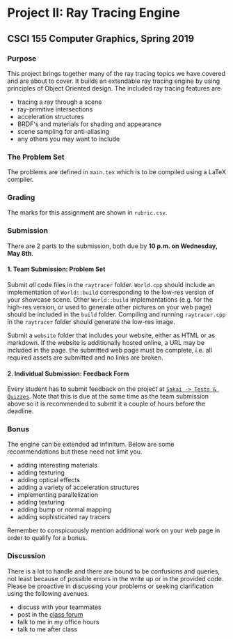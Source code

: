 # Project II: Ray Tracing Engine

## CSCI 155 Computer Graphics, Spring 2019

### Purpose

This project brings together many of the ray tracing topics we have covered and are about to cover. It builds an extendable ray tracing engine by using principles of Object Oriented design. The included ray tracing features are

- tracing a ray through a scene
- ray-primitive intersections
- acceleration structures
- BRDF's and materials for shading and appearance
- scene sampling for anti-aliasing
- any others you may want to include

### The Problem Set

The problems are defined in `main.tex` which is to be compiled using a LaTeX compiler.

### Grading

The marks for this assignment are shown in `rubric.csv`.

### Submission

There are 2 parts to the submission, both due by __10 p.m. on Wednesday, May 8th__.

#### 1. Team Submission: Problem Set

Submit _all_ code files in the `raytracer` folder. `World.cpp` should include an implementation of `World::build` corresponding to the low-res version of your showcase scene. Other `World::build` implementations (e.g. for the high-res version, or used to generate other pictures on your web page) should be included in the `build` folder. Compiling and running `raytracer.cpp` in the `raytracer` folder should generate the low-res image.

Submit a `website` folder that includes your website, either as HTML or as markdown. If the website is additionally hosted online, a URL may be included in the page. the submitted web page must be complete, i.e. all required assets are submitted and no links are broken.

#### 2. Individual Submission: Feedback Form
Every student has to submit feedback on the project at [`Sakai -> Tests & Quizzes`](https://sakai.claremont.edu/x/u9zokH). Note that this is due at the same time as the team submission above so it is recommended to submit it a couple of hours before the deadline.

### Bonus

The engine can be extended ad infinitum. Below are some recommendations but these need not limit you.

- adding interesting materials
- adding texturing
- adding optical effects
- adding a variety of acceleration structures
- implementing parallelization
- adding texturing
- adding bump or normal mapping
- adding sophisticated ray tracers

Remember to conspicuously mention additional work on your web page in order to qualify for a bonus.

### Discussion

There is a lot to handle and there are bound to be confusions and queries, not least because of possible errors in the write up or in the provided code. Please be proactive in discussing your problems or seeking clarification using the following avenues.

- discuss with your teammates
- post in the [class forum](https://workplace.facebook.com/groups/354167592088891/)
- talk to me in my office hours
- talk to me after class
